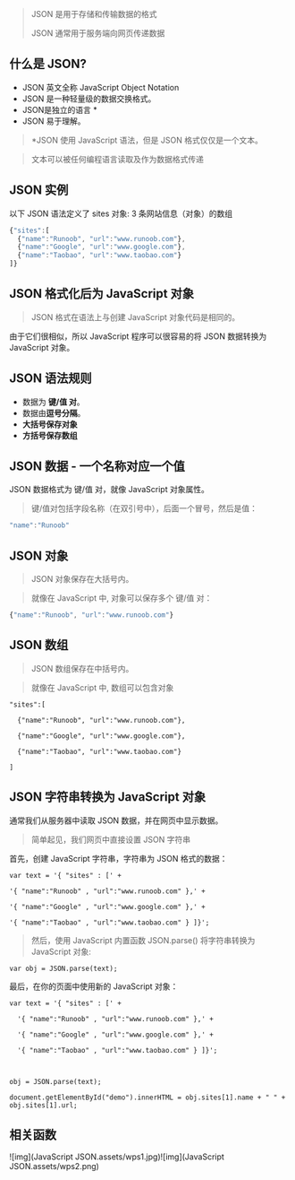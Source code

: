 > JSON 是用于存储和传输数据的格式
>
> JSON 通常用于服务端向网页传递数据

## 什么是 JSON?

- JSON 英文全称 JavaScript Object Notation
- JSON 是一种轻量级的数据交换格式。
- JSON是独立的语言 *
- JSON 易于理解。

> *JSON 使用 JavaScript 语法，但是 JSON 格式仅仅是一个文本。

> 文本可以被任何编程语言读取及作为数据格式传递

## JSON 实例

以下 JSON 语法定义了 sites 对象: 3 条网站信息（对象）的数组

```js
{"sites":[
  {"name":"Runoob", "url":"www.runoob.com"},
  {"name":"Google", "url":"www.google.com"},
  {"name":"Taobao", "url":"www.taobao.com"}
]}
```

## JSON 格式化后为 JavaScript 对象

> JSON 格式在语法上与创建 JavaScript 对象代码是相同的。

由于它们很相似，所以 JavaScript 程序可以很容易的将 JSON 数据转换为 JavaScript 对象。

## JSON 语法规则

- 数据为 **键/值 对**。
- 数据由**逗号分隔**。
- **大括号保存对象**
- **方括号保存数组**

## JSON 数据 - 一个名称对应一个值

JSON 数据格式为 键/值 对，就像 JavaScript 对象属性。

> 键/值对包括字段名称（在双引号中），后面一个冒号，然后是值：

```js
"name":"Runoob"
```

## JSON 对象

> JSON 对象保存在大括号内。

> 就像在 JavaScript 中, 对象可以保存多个 键/值 对：

```js
{"name":"Runoob", "url":"www.runoob.com"}
```

## JSON 数组

> JSON 数组保存在中括号内。

> 就像在 JavaScript 中, 数组可以包含对象

```JS
"sites":[

  {"name":"Runoob", "url":"www.runoob.com"},

  {"name":"Google", "url":"www.google.com"},

  {"name":"Taobao", "url":"www.taobao.com"}

]
```

## JSON 字符串转换为 JavaScript 对象

通常我们从服务器中读取 JSON 数据，并在网页中显示数据。

> 简单起见，我们网页中直接设置 JSON 字符串

首先，创建 JavaScript 字符串，字符串为 JSON 格式的数据：

```JS
var text = '{ "sites" : [' +

'{ "name":"Runoob" , "url":"www.runoob.com" },' +

'{ "name":"Google" , "url":"www.google.com" },' +

'{ "name":"Taobao" , "url":"www.taobao.com" } ]}';
```

> 然后，使用 JavaScript 内置函数 JSON.parse() 将字符串转换为 JavaScript 对象:

```JS
var obj = JSON.parse(text);
```

最后，在你的页面中使用新的 JavaScript 对象：

```JS
var text = '{ "sites" : [' +

  '{ "name":"Runoob" , "url":"www.runoob.com" },' +

  '{ "name":"Google" , "url":"www.google.com" },' +

  '{ "name":"Taobao" , "url":"www.taobao.com" } ]}';

  

obj = JSON.parse(text);

document.getElementById("demo").innerHTML = obj.sites[1].name + " " + obj.sites[1].url;
```

## 相关函数

![img](JavaScript JSON.assets/wps1.jpg)![img](JavaScript JSON.assets/wps2.png)

